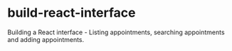 # build-react-interface
Building a React interface - Listing appointments, searching appointments and adding appointments.
